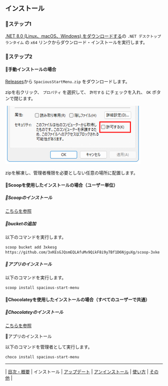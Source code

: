 
## インストール

### 🔷ステップ1

[.NET 8.0 (Linux、macOS、Windows) をダウンロードする](https://dotnet.microsoft.com/ja-jp/download/dotnet/8.0)の `.NET デスクトップ ランタイム` の `x64` リンクからダウンロード・インストールを実行します。

### 🔷ステップ2

#### 💠手動インストールの場合

[Releases](https://github.com/3xKEsGJQsmEQLAfuMv9QikF8i9y7Bf1D6NjguXg/spacious-start-menu/releases)から `SpaciousStartMenu.zip` をダウンロードします。

zipを右クリック、 `プロパティ` を選択して、 `許可する` にチェックを入れ、 `OK` ボタンで閉じます。

![プロパティ](img/install01-ja.png)
  
zipを解凍し、管理者権限を必要としない任意の場所に配置します。

#### 💠Scoopを使用したインストールの場合（ユーザー単位）

##### 🔹Scoopのインストール

[こちらを参照](https://scoop.sh/)

##### 🔹bucketの追加

以下のコマンドを実行します。

```
scoop bucket add 3xkesg https://github.com/3xKEsGJQsmEQLAfuMv9QikF8i9y7Bf1D6NjguXg/scoop-3xke
```

##### 🔹アプリのインストール

以下のコマンドを実行します。

```
scoop install spacious-start-menu
```

#### 💠Chocolateyを使用したインストールの場合（すべてのユーザーで共通）

##### 🔹Chocolateyのインストール

[こちらを参照](https://chocolatey.org/install)

🔹アプリのインストール

以下のコマンドを管理者として実行します。

```
choco install spacious-start-menu
```

---

| [目次・概要](index-ja.md) | インストール | [アップデート](update-ja.md) | [アンインストール](uninstall-ja.md) | [使い方](usage-ja.md) | [その他](other-ja.md) |


